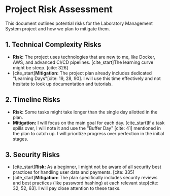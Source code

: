 # Project Risk Assessment

This document outlines potential risks for the Laboratory Management System project and how we plan to mitigate them.

## 1. Technical Complexity Risks

* **Risk:** The project uses technologies that are new to me, like Docker, AWS, and advanced CI/CD pipelines. [cite_start]The learning curve might be steep. [cite: 326]
* [cite_start]**Mitigation:** The project plan already includes dedicated "Learning Days"[cite: 19, 28, 90]. I will use this time effectively and not hesitate to look up documentation and tutorials.

## 2. Timeline Risks

* **Risk:** Some tasks might take longer than the single day allotted in the plan.
* **Mitigation:** I will focus on the main goal for each day. [cite_start]If a task spills over, I will note it and use the "Buffer Day" [cite: 41] mentioned in the plan to catch up. I will prioritize progress over perfection in the initial stages.

## 3. Security Risks

* [cite_start]**Risk:** As a beginner, I might not be aware of all security best practices for handling user data and payments. [cite: 335]
* [cite_start]**Mitigation:** The plan specifically includes security reviews and best practices (like password hashing) at each relevant step[cite: 32, 52, 63]. I will pay close attention to these tasks.
